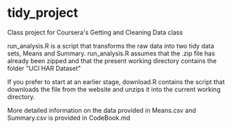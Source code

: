 tidy_project
============

Class project for Coursera's Getting and Cleaning Data class

run_analysis.R is a script that transforms the raw data into two tidy data sets, Means and Summary.
run_analysis.R assumes that the .zip file has already been zipped and that the present working directory contains the folder "UCI HAR Dataset"

If you prefer to start at an earlier stage, download.R contains the script that downloads the file from the website and unzips it into the current working directory.

More detailed information on the data provided in Means.csv and Summary.csv is provided in CodeBook.md
